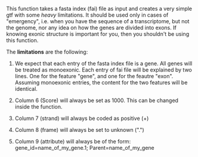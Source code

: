 This function takes a fasta index (fai) file as input and creates a very simple gtf with some *heavy* limitations.
It should be used only in cases of "emergency", i.e. when you have the sequence of a transcriptome, but not the genome, nor any idea on how the genes are divided into exons. If knowing exonic structure is important for you, then you shouldn't be using this function.

The **limitations** are the following:

1) We expect that each entry of the fasta index file is a gene. All genes will be treated as monoexonic. Each entry of fai file will be explained by two lines. One for the feature "gene", and one for the feautre "exon". Assuming monoexonic entries, the content for the two features will be identical.

2) Column 6 (Score) will always be set as 1000. This can be changed inside the function. 

3) Column 7 (strand) will always be coded as positive (+)

4) Column 8 (frame) will always be set to unknown (".") 

5) Column 9 (attribute) will always be of the form: gene_id=name_of_my_gene.1; Parent=name_of_my_gene 



